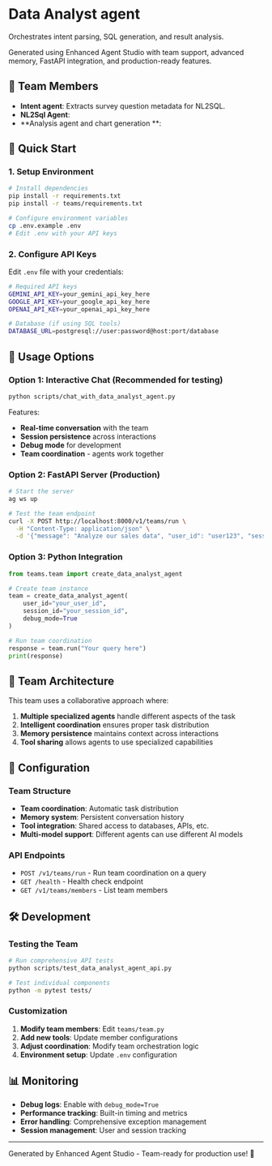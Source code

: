 # Data Analyst agent

Orchestrates intent parsing, SQL generation, and result analysis.

Generated using Enhanced Agent Studio with team support, advanced memory, FastAPI integration, and production-ready features.

## 🤖 Team Members

- **Intent agent**: Extracts survey question metadata for NL2SQL.
- **NL2Sql Agent**: 
- **Analysis agent and chart generation **: 

## 🚀 Quick Start

### 1. Setup Environment
```bash
# Install dependencies
pip install -r requirements.txt
pip install -r teams/requirements.txt

# Configure environment variables
cp .env.example .env
# Edit .env with your API keys
```

### 2. Configure API Keys
Edit `.env` file with your credentials:
```bash
# Required API keys
GEMINI_API_KEY=your_gemini_api_key_here
GOOGLE_API_KEY=your_google_api_key_here
OPENAI_API_KEY=your_openai_api_key_here

# Database (if using SQL tools)
DATABASE_URL=postgresql://user:password@host:port/database
```

## 💬 Usage Options

### Option 1: Interactive Chat (Recommended for testing)
```bash
python scripts/chat_with_data_analyst_agent.py
```

Features:
- **Real-time conversation** with the team
- **Session persistence** across interactions
- **Debug mode** for development
- **Team coordination** - agents work together

### Option 2: FastAPI Server (Production)
```bash
# Start the server
ag ws up

# Test the team endpoint
curl -X POST http://localhost:8000/v1/teams/run \
  -H "Content-Type: application/json" \
  -d '{"message": "Analyze our sales data", "user_id": "user123", "session_id": "session456"}'
```

### Option 3: Python Integration
```python
from teams.team import create_data_analyst_agent

# Create team instance
team = create_data_analyst_agent(
    user_id="your_user_id",
    session_id="your_session_id",
    debug_mode=True
)

# Run team coordination
response = team.run("Your query here")
print(response)
```

## 🧠 Team Architecture

This team uses a collaborative approach where:
1. **Multiple specialized agents** handle different aspects of the task
2. **Intelligent coordination** ensures proper task distribution
3. **Memory persistence** maintains context across interactions
4. **Tool sharing** allows agents to use specialized capabilities

## 🔧 Configuration

### Team Structure
- **Team coordination**: Automatic task distribution
- **Memory system**: Persistent conversation history
- **Tool integration**: Shared access to databases, APIs, etc.
- **Multi-model support**: Different agents can use different AI models

### API Endpoints
- `POST /v1/teams/run` - Run team coordination on a query
- `GET /health` - Health check endpoint
- `GET /v1/teams/members` - List team members

## 🛠 Development

### Testing the Team
```bash
# Run comprehensive API tests
python scripts/test_data_analyst_agent_api.py

# Test individual components
python -m pytest tests/
```

### Customization
1. **Modify team members**: Edit `teams/team.py`
2. **Add new tools**: Update member configurations
3. **Adjust coordination**: Modify team orchestration logic
4. **Environment setup**: Update `.env` configuration

## 📊 Monitoring

- **Debug logs**: Enable with `debug_mode=True`
- **Performance tracking**: Built-in timing and metrics
- **Error handling**: Comprehensive exception management
- **Session management**: User and session tracking

---

Generated by Enhanced Agent Studio - Team-ready for production use! 🚀
